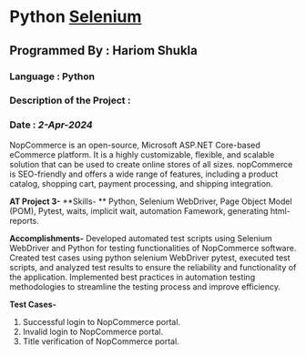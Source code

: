 # Python [Selenium](https://www.selenium.dev/)
## Programmed By : Hariom Shukla
### Language : Python
### Description of the Project :
### Date : *2-Apr-2024*
NopCommerce is an open-source, Microsoft ASP.NET Core-based eCommerce platform.
It is a highly customizable, flexible, and scalable solution that can be used to create online stores of all sizes. 
nopCommerce is SEO-friendly and offers a wide range of features, including a product catalog, shopping cart, payment processing, and shipping integration.

**AT Project 3-**
**Skills- ** Python, Selenium WebDriver, Page Object Model (POM), Pytest, waits, implicit wait, automation Famework, generating html-reports.

**Accomplishments-**
Developed automated test scripts using Selenium WebDriver and Python for testing functionalities of NopCommerce software.
Created test cases using python selenium WebDriver pytest, executed test scripts, and analyzed test results to ensure the reliability and functionality of the application.
Implemented best practices in automation testing methodologies to streamline the testing process and improve efficiency.

**Test Cases-**
1.	Successful login to NopCommerce portal.
2.	Invalid login to NopCommerce portal.
3.	Title verification of NopCommerce portal.

